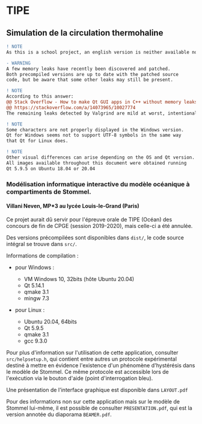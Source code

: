 # TIPE

## Simulation de la circulation thermohaline

```diff
! NOTE
As this is a school project, an english version is neither available nor scheduled anytime soon. The code however is commented in english.
```

```diff
- WARNING
A few memory leaks have recently been discovered and patched.
Both precompiled versions are up to date with the patched source
code, but be aware that some other leaks may still be present.
```

```diff
! NOTE
According to this answer:
@@ Stack Overflow - How to make Qt GUI apps in C++ without memory leaks @@
@@ https://stackoverflow.com/a/14073965/10027774                        @@
The remaining leaks detected by Valgrind are mild at worst, intentional at best.
```

```diff
! NOTE
Some characters are not properly displayed in the Windows version.
Qt for Windows seems not to support UTF-8 symbols in the same way
that Qt for Linux does.
```

```diff
! NOTE
Other visual differences can arise depending on the OS and Qt version.
All images available throughout this document were obtained running
Qt 5.9.5 on Ubuntu 18.04 or 20.04
```

### Modélisation informatique interactive du modèle océanique à compartiments de Stommel.

#### Villani Neven, MP*3 au lycée Louis-le-Grand (Paris)

Ce projet aurait dû servir pour l'épreuve orale de TIPE (Océan) des concours de fin de CPGE (session 2019-2020), mais celle-ci a été annulée.

Des versions précompilées sont disponibles dans `dist/`, le code source intégral se trouve dans `src/`.

Informations de compilation :
- pour Windows :
    - VM Windows 10, 32bits (hôte Ubuntu 20.04)
    - Qt 5.14.1
    - qmake 3.1
    - mingw 7.3


- pour Linux :
    - Ubuntu 20.04, 64bits
    - Qt 5.9.5
    - qmake 3.1
    - gcc 9.3.0

Pour plus d'information sur l'utilisation de cette application, consulter `src/helpsetup.h`, qui contient entre autres un protocole expérimental destiné à mettre en évidence l'existence d'un phénomène d'hystérésis dans le modèle de Stommel. Ce même protocole est accessible lors de l'exécution via le bouton d'aide (point d'interrogation bleu).

Une présentation de l'interface graphique est disponible dans `LAYOUT.pdf`

Pour des informations non sur cette application mais sur le modèle de Stommel lui-même, il est possible de consulter `PRESENTATION.pdf`, qui est la version annotée du diaporama `BEAMER.pdf`.

